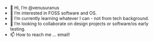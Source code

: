 - 👋 Hi, I’m @venusuranus
- 👀 I’m interested in FOSS software and OS.
- 🌱 I’m currently learning whatever I can - not from tech background.
- 💞️ I’m looking to collaborate on design projects or software/os early testing.
- 📫 How to reach me ... email!

<!---
venusuranus/venusuranus is a ✨ special ✨ repository because its `README.md` (this file) appears on your GitHub profile.
You can click the Preview link to take a look at your changes.
--->
